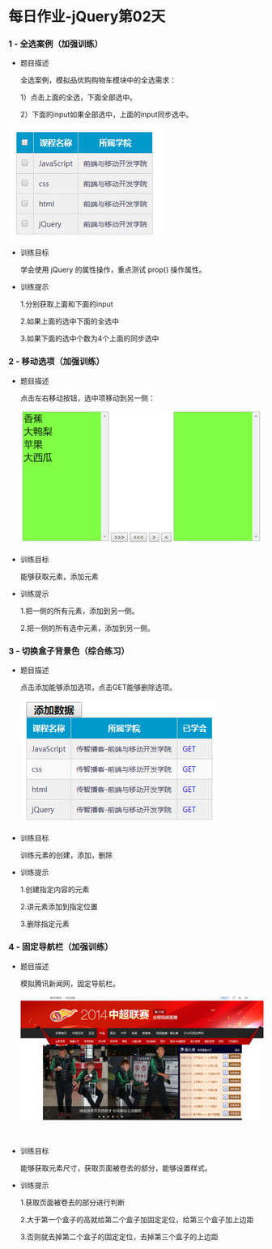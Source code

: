 # 每日作业-jQuery第02天

### 1 - 全选案例（加强训练）

- 题目描述

   全选案例，模拟品优购购物车模块中的全选需求：

   1）点击上面的全选，下面全部选中。

   2）下面的input如果全部选中，上面的input同步选中。

![001](images/001.png)

- 训练目标

  学会使用 jQuery 的属性操作，重点测试 prop() 操作属性。

- 训练提示

  1.分别获取上面和下面的input

  2.如果上面的选中下面的全选中

  3.如果下面的选中个数为4个上面的同步选中


###    2 - 移动选项（加强训练）

- 题目描述

  点击左右移动按钮，选中项移动到另一侧：

  ![002](images/002.png)



- 训练目标

  能够获取元素，添加元素

- 训练提示

  1.把一侧的所有元素，添加到另一侧。

  2.把一侧的所有选中元素，添加到另一侧。


###    3 - 切换盒子背景色（综合练习）

- 题目描述

  点击添加能够添加选项，点击GET能够删除选项。

  ![003](images/003.png)



- 训练目标

  训练元素的创建，添加，删除

- 训练提示

  1.创建指定内容的元素

  2.讲元素添加到指定位置

  3.删除指定元素

### 4 - 固定导航栏（加强训练）

- 题目描述

  模拟腾讯新闻网，固定导航栏。

  ![004](images/004.png)

  ​

- 训练目标

  能够获取元素尺寸，获取页面被卷去的部分，能够设置样式。

- 训练提示

  1.获取页面被卷去的部分进行判断

  2.大于第一个盒子的高就给第二个盒子加固定定位，给第三个盒子加上边距

  3.否则就去掉第二个盒子的固定定位，去掉第三个盒子的上边距
